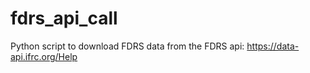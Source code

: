 # fdrs_api_call
Python script to download FDRS data from the FDRS api: https://data-api.ifrc.org/Help
